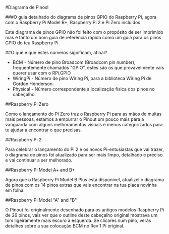 #Diagrama de Pinos!

###O guia detalhado do diagrama de pinos GPIO do Raspberry Pi, agora com o Raspberry Pi Model B+, Raspberry Pi 2 e Pi Zero incluídos

Este diagrama de pinos GPIO não foi feito com o propósito de ser imprimido mas é tanto um bom guia de referência rápida como um guia para os pinos GPIO do teu Raspberry Pi.

##O que é que estes números significam, afinal?

* BCM - Número de pino Broadcom (Broadcom pin number), frequentemente chamados "GPIO", estes são os que provavelmente vais querer usar com o RPi.GPIO
* WiringPi - Número de pino Wiring Pi, para a biblioteca Wiring Pi de Gordon Henderson.
* Physical - Número correspondente à localização física dos pinos no cabeçalho.

##Raspberry Pi Zero

Como o lançamento do Pi Zero traz o Raspberry Pi para as mãos de muitas mais pessoas, estamos a empurrar o Pinout um pouco mais para a vanguarda com alguns melhoramentos visuais e menus categorizados para te ajudar a encontrar o que precisas.

##Raspberry Pi 2

Para celebrar o lançamento do Pi 2 e os novos Pi-entusiastas que vai trazer, o diagrama de pinos foi atualizado para ser mais limpo, detalhado e preciso e vai continuar a ser melhorado.

##Raspberry Pi Model A+ and B+

Agora que o Raspberry Pi Model B Plus está disponível, atualizei o diagrama de pinos com os 14 pinos extras que vais encontrar na tua placa novinha em folha.

##Raspberry Pi Model "A" and "B"

O Pinout foi originalmente desenhado para os antigos modelos Raspberry Pi de 26 pinos, vais ver que o outline deste cabeçalho original mostrava um tom ligeiramente mais escuro à esquerda. Se clicares num pino, verás detalhes sobre a sua colocação BCM no Rev 1 Pi original.
